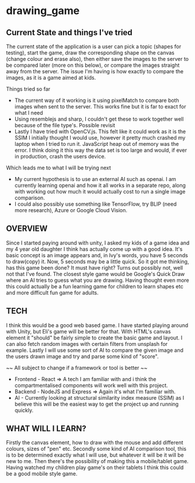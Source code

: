 # drawing_game

## Current State and things I've tried

The current state of the application is a user can pick a topic (shapes for testing), start the game, draw the corresponding shape on the canvas (change colour and erase also), then either save the images to the server to be compared later (more on this below), or compare the images straight away from the server. The issue I'm having is how exactly to compare the images, as it is a game aimed at kids.

Things tried so far

- The current way of it working is it using pixelMatch to compare both images when sent to the server. This works fine but it is far to exact for what I need
- Using resemblejs and sharp, I couldn't get these to work together well because of the file type's. Possible revisit
- Lastly I have tried with OpenCV.js. This felt like it could work as it is the SSIM I initially thought I would use, however it pretty much crashed my laptop when I tried to run it. JavaScript heap out of memory was the error. I think doing it this way the data set is too large and would, if ever in production, crash the users device.

Which leads me to what I will be trying next

- My current hypothesis is to use an external AI such as openai. I am currently learning openai and how it all works in a separate repo, along with working out how much it would actually cost to run a single image comparison.
- I could also possibly use something like TensorFlow, try BLIP (need more research), Azure or Google Cloud Vision.

## OVERVIEW

Since I started paying around with unity, I asked my kids of a game idea and my 4 year old daughter I think has actually come up with a good idea.
It's basic concept is an image appears and, in Ivy's words, you have 5 seconds to draw(copy) it. Now, 5 seconds may be a little quick. So it got me thinking, has this game been done? It must have right? Turns out possibly not, well not that I've found. The closest style game would be Google's Quick Draw where an AI tries to guess what you are drawing. Having thought even more this could actually be a fun learning game for children to learn shapes etc and more difficult fun game for adults.

## TECH

I think this would be a good web based game. I have started playing around with Unity, but Eli's game will be better for that. With HTML's canvas element it "should" be fairly simple to create the basic game and layout. I can also fetch random images with certain filters from unsplash for example. Lastly I will use some sort of AI to compare the given image and the users drawn image and try and parse some kind of "score".

~~ All subject to change if a framework or tool is better ~~

- Frontend - React => A tech I am familiar with and i think the compartmentalised components will work well with this project.
- Backend - NodeJS and Express => Again it's what I'm familiar with.
- AI - Currently looking at structural similarity index measure (SSIM) as I believe this will be the easiest way to get the project up and running quickly.

## WHAT WILL I LEARN?

Firstly the canvas element, how to draw with the mouse and add different colours, sizes of "pen" etc. Secondly some kind of AI comparison tool, this is to be determined exactly what I will use, but whatever it will be it will be new to me. Then there's the possibility of making this a mobile/tablet game. Having watched my children play game's on their tablets I think this could be a good mobile style game.
